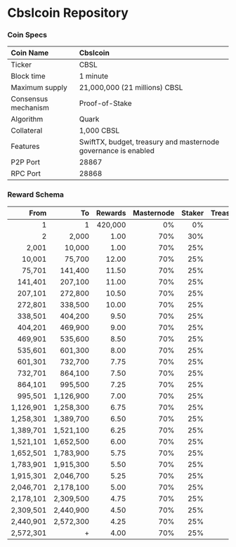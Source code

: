 # Cbslcoin Repository

### Coin Specs

Coin Name | Cbslcoin
:--- | :---
Ticker | CBSL
Block time | 1 minute
Maximum supply | 21,000,000 (21 millions) CBSL
Consensus mechanism | Proof-of-Stake
Algorithm | Quark
Collateral | 1,000 CBSL
Features | SwiftTX, budget, treasury and masternode governance is enabled
P2P Port | 28867
RPC Port | 28868

### Reward Schema

From | To | Rewards | Masternode | Staker | Treasury
---: | ---: | ---: | ---: | ---: | ---:
1         | 1         | 420,000   | 0%  | 0%  | 0%
2         | 2,000     | 1.00      | 70% | 30% | 0%
2,001     | 10,000    | 1.00      | 70% | 25% | 5%
10,001    | 75,700    | 12.00     | 70% | 25% | 5%
75,701    | 141,400   | 11.50     | 70% | 25% | 5%
141,401   | 207,100   | 11.00     | 70% | 25% | 5%
207,101   | 272,800   | 10.50     | 70% | 25% | 5%
272,801   | 338,500   | 10.00     | 70% | 25% | 5%
338,501   | 404,200   | 9.50      | 70% | 25% | 5%
404,201   | 469,900   | 9.00      | 70% | 25% | 5%
469,901   | 535,600   | 8.50      | 70% | 25% | 5%
535,601   | 601,300   | 8.00      | 70% | 25% | 5%
601,301   | 732,700   | 7.75      | 70% | 25% | 5%
732,701   | 864,100   | 7.50      | 70% | 25% | 5%
864,101   | 995,500   | 7.25      | 70% | 25% | 5%
995,501   | 1,126,900 | 7.00      | 70% | 25% | 5%
1,126,901 | 1,258,300 | 6.75      | 70% | 25% | 5%
1,258,301 | 1,389,700 | 6.50      | 70% | 25% | 5%
1,389,701 | 1,521,100 | 6.25      | 70% | 25% | 5%
1,521,101 | 1,652,500 | 6.00      | 70% | 25% | 5%
1,652,501 | 1,783,900 | 5.75      | 70% | 25% | 5%
1,783,901 | 1,915,300 | 5.50      | 70% | 25% | 5%
1,915,301 | 2,046,700 | 5.25      | 70% | 25% | 5%
2,046,701 | 2,178,100 | 5.00      | 70% | 25% | 5%
2,178,101 | 2,309,500 | 4.75      | 70% | 25% | 5%
2,309,501 | 2,440,900 | 4.50      | 70% | 25% | 5%
2,440,901 | 2,572,300 | 4.25      | 70% | 25% | 5%
2,572,301 | +         | 4.00      | 70% | 25% | 5%










